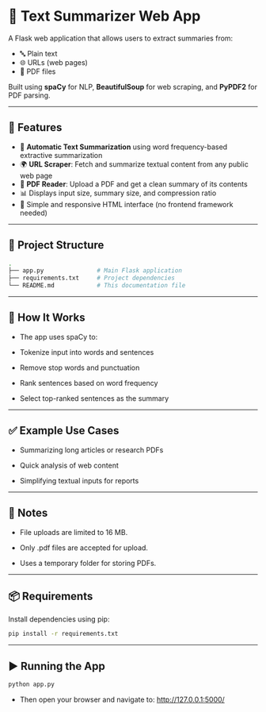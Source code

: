 # 📝 Text Summarizer Web App

A Flask web application that allows users to extract summaries from:
- 🔤 Plain text
- 🌐 URLs (web pages)
- 📄 PDF files

Built using **spaCy** for NLP, **BeautifulSoup** for web scraping, and **PyPDF2** for PDF parsing.

---

## 🚀 Features

- 🧠 **Automatic Text Summarization** using word frequency-based extractive summarization
- 🌍 **URL Scraper**: Fetch and summarize textual content from any public web page
- 📁 **PDF Reader**: Upload a PDF and get a clean summary of its contents
- 📊 Displays input size, summary size, and compression ratio
- 📱 Simple and responsive HTML interface (no frontend framework needed)

---

## 📁 Project Structure
```bash
.
├── app.py               # Main Flask application
├── requirements.txt     # Project dependencies
└── README.md            # This documentation file

```

---

## 🧠 How It Works
- The app uses spaCy to:

- Tokenize input into words and sentences

- Remove stop words and punctuation

- Rank sentences based on word frequency

- Select top-ranked sentences as the summary

---

## ✅ Example Use Cases
- Summarizing long articles or research PDFs

- Quick analysis of web content

- Simplifying textual inputs for reports

---

## 📌 Notes
- File uploads are limited to 16 MB.

- Only .pdf files are accepted for upload.

- Uses a temporary folder for storing PDFs.

---

## 📦 Requirements

Install dependencies using pip:

```bash
pip install -r requirements.txt
```
---

## ▶️ Running the App


```bash
python app.py
```
- Then open your browser and navigate to: http://127.0.0.1:5000/


